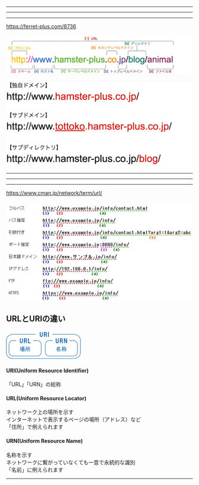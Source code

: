 _________________________________________________
_________________________________________________
_________________________________________________
<https://ferret-plus.com/8736>  
　  
![alt](img/domain_01.jpg)  
　  
![alt](img/domain_02.jpg)  


_________________________________________________
_________________________________________________
_________________________________________________
<https://www.cman.jp/network/term/url/>  
　  
![alt](img/domain_03.jpg)  


## URLとURIの違い
![alt](img/term_url.jpg)  

#### URI(Uniform Resource Identifier)
「URL」「URN」の総称

#### URL(Uniform Resource Locator)
ネットワーク上の場所を示す  
インターネットで表示するページの場所（アドレス）など  
「住所」で例えられます  


#### URN(Uniform Resource Name)
名称を示す  
ネットワークに繋がっていなくても一意で永続的な識別  
「名前」に例えられます  

_________________________________________________


